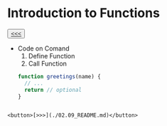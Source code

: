 # Introduction to Functions

<button>[<<<](./02.07_README.md)</button>

- Code on Comand
  1. Define Function
  2. Call Function
  ```js 
  function greetings(name) {
    // ...
    return // optional
  }
```

<button>[>>>](./02.09_README.md)</button>
